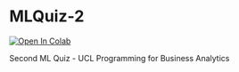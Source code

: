 # MLQuiz-2
<a target="_blank" href="https://colab.research.google.com/github/nvkliz/MLQuiz-2.git">
  <img src="https://colab.research.google.com/assets/colab-badge.svg" alt="Open In Colab"/>
</a>  

 Second ML Quiz - UCL Programming for Business Analytics
